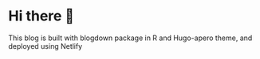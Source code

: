# Hi there :wave:

This blog is built with blogdown package in R and Hugo-apero theme, and deployed using Netlify